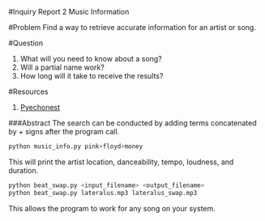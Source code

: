 #Inquiry Report 2
Music Information

#Problem
Find a way to retrieve accurate information for an artist or song.

#Question
1. What will you need to know about a song?
2. Will a partial name work?
3. How long will it take to receive the results?

#Resources
1. [Pyechonest]

###Abstract
The search can be conducted by adding terms concatenated by + signs after the program call.
```python
python music_info.py pink+floyd+money
```
This will print the artist location, danceability, tempo, loudness, and duration.
```python
python beat_swap.py <input_filename> <output_filename>
python beat_swap.py lateralus.mp3 lateralus_swap.mp3
```
This allows the program to work for any song on your system.

[Pyechonest]: https://github.com/echonest/pyechonest